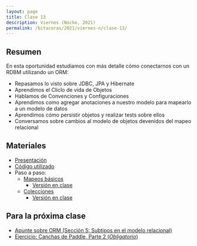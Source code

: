 ```yaml
---
layout: page
title: Clase 13
description: Viernes (Noche, 2021)
permalink: /bitacoras/2021/viernes-n/clase-13/
---
```




## Resumen

En esta oportunidad estudiamos con más detalle cómo conectarnos con un RDBM utilizando un ORM:

- Repasamos lo visto sobre JDBC, JPA y Hibernate
- Aprendimos el Cliclo de vida de Objetos
- Hablamos de Convenciones y Configuraciones
- Aprendimos como agregar anotaciones a nuestro modelo para mapearlo a un modelo de datos
- Aprendimos cómo persistir objetos y realizar tests sobre ellos
- Conversamos sobre cambios al modelo de objetos devenidos del mapeo relacional

## Materiales

- [Presentación](https://docs.google.com/presentation/d/1dfOoL63ZSaUGCPCGBaUOOhcDEqICEdVo-7h6Y9ZT0To/edit#slide=id.g35f391192_00)
- [Código utilizado](https://github.com/dds-utn/jpa-proof-of-concept-template/tree/futbol)
- Paso a paso:
   - [Mapeos básicos](https://github.com/dds-utn/jpa-proof-of-concept-template/blob/futbol/README.md)
      - [Versión en clase](https://github.com/dds-utn/jpa-proof-of-concept-template/tree/futbol-en-clase-2021-08-27)
   - [Colecciones](https://github.com/dds-utn/jpa-proof-of-concept-template/blob/futbol-extendido/README.md#parte-2-extensiones)
      - [Versión en clase](https://github.com/dds-utn/jpa-proof-of-concept-template/tree/futbol-extendido-en-clase-2021-08-27)
  

## Para la próxima clase

- [Apunte sobre ORM (Sección 5: Subtipos en el modelo relacional)](https://docs.google.com/document/d/1YLmp9vMnSzKg2emt3Bx564Tf1CLalShPc98Z8nCoi7s)
- [Ejercicio: Canchas de Paddle, Parte 2 (_Obligatorio_)](https://docs.google.com/document/d/1UpZX9jNuptO9fTHf-945gjelpDc4e7o-jV3GYHA3k80)
